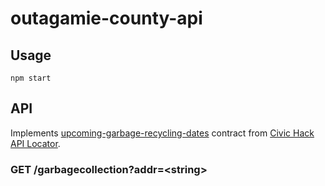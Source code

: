 # outagamie-county-api

## Usage

```
npm start
```

## API

Implements [upcoming-garbage-recycling-dates](http://civic-hack-api-locator.azurewebsites.net/#/contracts) contract from [Civic Hack API Locator](http://civic-hack-api-locator.azurewebsites.net/#/).

### GET /garbagecollection?addr=\<string\>
